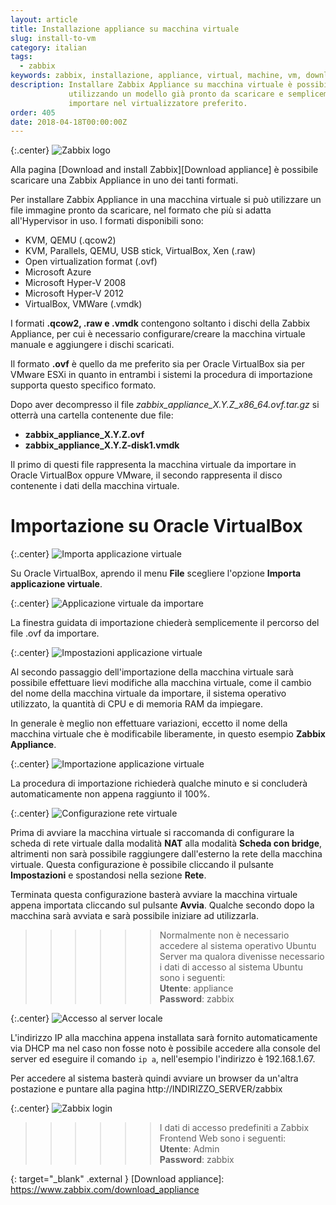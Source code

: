 ```yaml
---
layout: article
title: Installazione appliance su macchina virtuale
slug: install-to-vm
category: italian
tags:
  - zabbix
keywords: zabbix, installazione, appliance, virtual, machine, vm, download, ovf
description: Installare Zabbix Appliance su macchina virtuale è possibile
             utilizzando un modello già pronto da scaricare e semplicemente
             importare nel virtualizzatore preferito.
order: 405
date: 2018-04-18T00:00:00Z
---
```


{:.center}
![Zabbix logo](/resources/articles/zabbix/logo.png)

Alla pagina [Download and install Zabbix][Download appliance] è possibile
scaricare una Zabbix Appliance in uno dei tanti formati.

Per installare Zabbix Appliance in una macchina virtuale si può utilizzare un
file immagine pronto da scaricare, nel formato che più si adatta all'Hypervisor
in uso. I formati disponibili sono:

* KVM, QEMU (.qcow2)
* KVM, Parallels, QEMU, USB stick, VirtualBox, Xen (.raw)
* Open virtualization format (.ovf)
* Microsoft Azure
* Microsoft Hyper-V 2008
* Microsoft Hyper-V 2012
* VirtualBox, VMWare (.vmdk)

I formati **.qcow2, .raw e .vmdk** contengono soltanto i dischi della
Zabbix Appliance, per cui è necessario configurare/creare la macchina virtuale
manuale e aggiungere i dischi scaricati.

Il formato **.ovf** è quello da me preferito sia per Oracle VirtualBox sia per
VMware ESXi in quanto in entrambi i sistemi la procedura di importazione
supporta questo specifico formato.

Dopo aver decompresso il file *zabbix_appliance_X.Y.Z_x86_64.ovf.tar.gz* si
otterrà una cartella contenente due file:

* **zabbix_appliance_X.Y.Z.ovf**
* **zabbix_appliance_X.Y.Z-disk1.vmdk**

Il primo di questi file rappresenta la macchina virtuale da importare in Oracle
VirtualBox oppure VMware, il secondo rappresenta il disco contenente i dati
della macchina virtuale.

# Importazione su Oracle VirtualBox

{:.center}
![Importa applicazione virtuale](/resources/articles/zabbix/install-to-virtualbox/01.png)

Su Oracle VirtualBox, aprendo il menu **File** scegliere l'opzione
**Importa applicazione virtuale**.

{:.center}
![Applicazione virtuale da importare](/resources/articles/zabbix/install-to-virtualbox/02.png)

La finestra guidata di importazione chiederà semplicemente il percorso del file
.ovf da importare.

{:.center}
![Impostazioni applicazione virtuale](/resources/articles/zabbix/install-to-virtualbox/03.png)

Al secondo passaggio dell'importazione della macchina virtuale sarà possibile
effettuare lievi modifiche alla macchina virtuale, come il cambio del nome della
macchina virtuale da importare, il sistema operativo utilizzato, la quantità
di CPU e di memoria RAM da impiegare.

In generale è meglio non effettuare variazioni, eccetto il nome della macchina
virtuale che è modificabile liberamente, in questo esempio **Zabbix Appliance**.

{:.center}
![Importazione applicazione virtuale](/resources/articles/zabbix/install-to-virtualbox/04.png)

La procedura di importazione richiederà qualche minuto e si concluderà
automaticamente non appena raggiunto il 100%.

{:.center}
![Configurazione rete virtuale](/resources/articles/zabbix/install-to-virtualbox/05.png)

Prima di avviare la macchina virtuale si raccomanda di configurare la scheda di
rete virtuale dalla modalità **NAT** alla modalità **Scheda con bridge**,
altrimenti non sarà possibile raggiungere dall'esterno la rete della macchina
virtuale. Questa configurazione è possibile cliccando il pulsante **Impostazioni**
e spostandosi nella sezione **Rete**.

Terminata questa configurazione basterà avviare la macchina virtuale appena
importata cliccando sul pulsante **Avvia**. Qualche secondo dopo la macchina
sarà avviata e sarà possibile iniziare ad utilizzarla.

>>>>>> Normalmente non è necessario accedere al sistema operativo Ubuntu Server
ma qualora divenisse necessario i dati di accesso al sistema Ubuntu sono i
seguenti:  
**Utente**: appliance  
**Password**: zabbix

{:.center}
![Accesso al server locale](/resources/articles/zabbix/install-from-iso/03.png)

L'indirizzo IP alla macchina appena installata sarà fornito automaticamente via
DHCP ma nel caso non fosse noto è possibile accedere alla console del server
ed eseguire il comando ```ip a```, nell'esempio l'indirizzo è 192.168.1.67.

Per accedere al sistema basterà quindi avviare un browser da un'altra postazione
e puntare alla pagina http://INDIRIZZO_SERVER/zabbix

{:.center}
![Zabbix login](/resources/articles/zabbix/login.png)

>>>>>> I dati di accesso predefiniti a Zabbix Frontend Web sono i seguenti:  
**Utente**: Admin  
**Password**: zabbix


{: target="_blank" .external }
[Download appliance]: https://www.zabbix.com/download_appliance
